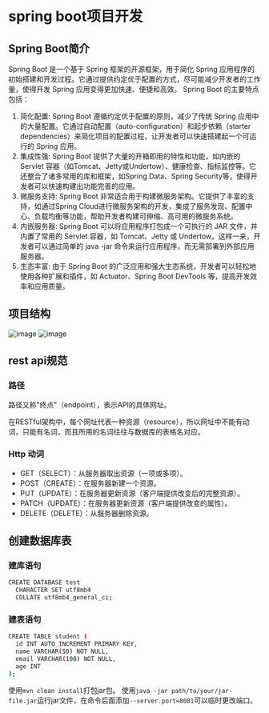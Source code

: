# spring boot项目开发
## Spring Boot简介

Spring Boot 是一个基于 Spring 框架的开源框架，用于简化 Spring 应用程序的初始搭建和开发过程。它通过提供约定优于配置的方式，尽可能减少开发者的工作量，使得开发 Spring 应用变得更加快速、便捷和高效。
Spring Boot 的主要特点包括：
1. 简化配置: Spring Boot 遵循约定优于配置的原则，减少了传统 Spring 应用中的大量配置。它通过自动配置（auto-configuration）和起步依赖（starter dependencies）来简化项目的配置过程，让开发者可以快速搭建起一个可运行的 Spring 应用。
2. 集成性强: Spring Boot 提供了大量的开箱即用的特性和功能，如内嵌的 Servlet 容器（如Tomcat、Jetty或Undertow）、健康检查、指标监控等。它还整合了诸多常用的库和框架，如Spring Data、Spring Security等，使得开发者可以快速构建出功能完善的应用。
3. 微服务支持: Spring Boot 非常适合用于构建微服务架构。它提供了丰富的支持，如通过Spring Cloud进行微服务架构的开发，集成了服务发现、配置中心、负载均衡等功能，帮助开发者构建可伸缩、高可用的微服务系统。
4. 内嵌服务器: Spring Boot 可以将应用程序打包成一个可执行的 JAR 文件，并内置了常用的 Servlet 容器，如 Tomcat、Jetty 或 Undertow。这样一来，开发者可以通过简单的 java -jar 命令来运行应用程序，而无需部署到外部应用服务器。
5. 生态丰富: 由于 Spring Boot 的广泛应用和强大生态系统，开发者可以轻松地使用各种扩展和插件，如 Actuator、Spring Boot DevTools 等，提高开发效率和应用质量。

## 项目结构
![image](https://github.com/shisanjin123/springboot/assets/124023072/511c46b4-9c59-4f2e-a537-695cde339db7)
![image](https://github.com/shisanjin123/springboot/assets/124023072/21f9592a-4c08-4ca9-b36e-80fc7d041fd0)

## rest api规范
### 路径
路径又称"终点"（endpoint），表示API的具体网址。

在RESTful架构中，每个网址代表一种资源（resource），所以网址中不能有动词，只能有名词，而且所用的名词往往与数据库的表格名对应。

### Http 动词
- GET（SELECT）：从服务器取出资源（一项或多项）。
- POST（CREATE）：在服务器新建一个资源。
- PUT（UPDATE）：在服务器更新资源（客户端提供改变后的完整资源）。
- PATCH（UPDATE）：在服务器更新资源（客户端提供改变的属性）。
- DELETE（DELETE）：从服务器删除资源。

## 创建数据库表
### 建库语句
```bash
CREATE DATABASE test
  CHARACTER SET utf8mb4
  COLLATE utf8mb4_general_ci;
```

### 建表语句
```bash
CREATE TABLE student (
  id INT AUTO_INCREMENT PRIMARY KEY,
  name VARCHAR(50) NOT NULL,
  email VARCHAR(100) NOT NULL,
  age INT
);
```

使用`mvn clean install`打包jar包。
使用`java -jar path/to/your/jar-file.jar`运行jar文件，在命令后面添加`--server.port=8081`可以临时更改端口。
